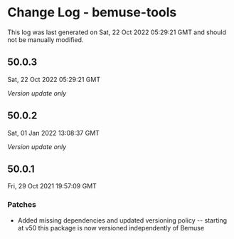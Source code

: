 # Change Log - bemuse-tools

This log was last generated on Sat, 22 Oct 2022 05:29:21 GMT and should not be manually modified.

## 50.0.3
Sat, 22 Oct 2022 05:29:21 GMT

_Version update only_

## 50.0.2
Sat, 01 Jan 2022 13:08:37 GMT

_Version update only_

## 50.0.1
Fri, 29 Oct 2021 19:57:09 GMT

### Patches

- Added missing dependencies and updated versioning policy -- starting at v50 this package is now versioned independently of Bemuse

